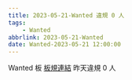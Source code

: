 ```yaml
---
title: 2023-05-21-Wanted 違規 0 人
tags:
    - Wanted
abbrlink: 2023-05-21-Wanted
date: Wanted-2023-05-21 12:00:00
---
```

Wanted 板 [板規連結](https://www.ptt.cc/bbs/Wanted/M.1608829773.A.D3B.html)
昨天違規 0 人
